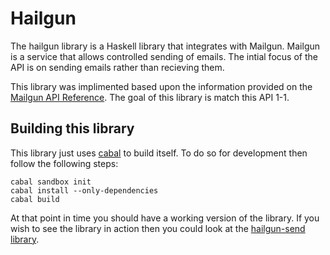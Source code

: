 # Hailgun

The hailgun library is a Haskell library that integrates with Mailgun. Mailgun is a service that
allows controlled sending of emails. The intial focus of the API is on sending emails rather than 
recieving them.

This library was implimented based upon the information provided on the [Mailgun API Reference][1].
The goal of this library is match this API 1-1.

## Building this library

This library just uses [cabal][2] to build itself. To do so for development then follow the following
steps:

    cabal sandbox init
    cabal install --only-dependencies
    cabal build

At that point in time you should have a working version of the library. If you wish to see the
library in action then you could look at the [hailgun-send library][3].

 [1]: http://documentation.mailgun.com/api_reference.html
 [2]: http://www.haskell.org/cabal/
 [3]: https://hackage.haskell.org/package/hailgun-send
